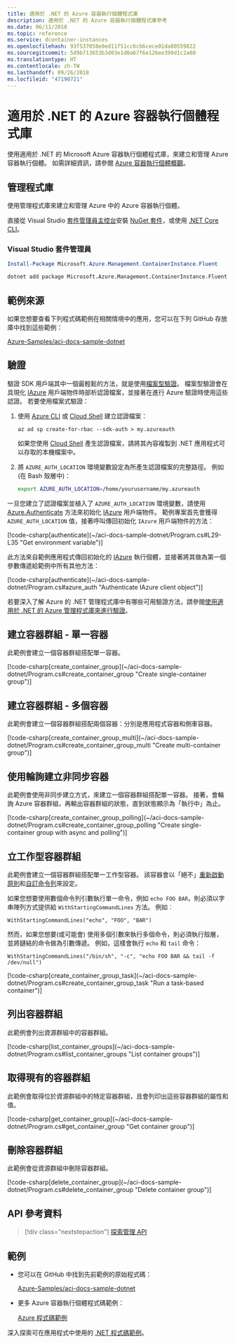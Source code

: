```yaml
---
title: 適用於 .NET 的 Azure 容器執行個體程式庫
description: 適用於 .NET 的 Azure 容器執行個體程式庫參考
ms.date: 06/11/2018
ms.topic: reference
ms.service: dcontainer-instances
ms.openlocfilehash: 93f537058e0ed11f51cc6cb6cece01da80559822
ms.sourcegitcommit: 5d9b713653b3d03e1d0a67f6e126ee399d1c2a60
ms.translationtype: HT
ms.contentlocale: zh-TW
ms.lasthandoff: 09/26/2018
ms.locfileid: "47190721"
---
```

# <a name="azure-container-instances-libraries-for-net"></a>適用於 .NET 的 Azure 容器執行個體程式庫

使用適用於 .NET 的 Microsoft Azure 容器執行個體程式庫，來建立和管理 Azure 容器執行個體。 如需詳細資訊，請參閱 [Azure 容器執行個體概觀](/azure/container-instances/container-instances-overview)。

## <a name="management-library"></a>管理程式庫

使用管理程式庫來建立和管理 Azure 中的 Azure 容器執行個體。

直接從 Visual Studio [套件管理員主控台][PackageManager]安裝 [NuGet 套件](https://www.nuget.org/packages/Microsoft.Azure.Management.ContainerInstance.Fluent)，或使用 [.NET Core CLI][DotNetCLI]。

### <a name="visual-studio-package-manager"></a>Visual Studio 套件管理員

```powershell
Install-Package Microsoft.Azure.Management.ContainerInstance.Fluent
```

```bash
dotnet add package Microsoft.Azure.Management.ContainerInstance.Fluent
```

## <a name="example-source"></a>範例來源

如果您想要查看下列程式碼範例在相關情境中的應用，您可以在下列 GitHub 存放庫中找到這些範例：

[Azure-Samples/aci-docs-sample-dotnet](https://github.com/Azure-Samples/aci-docs-sample-dotnet)

## <a name="authentication"></a>驗證

驗證 SDK 用戶端其中一個最輕鬆的方法，就是使用[檔案型驗證][sdk-auth]。 檔案型驗證會在具現化 [IAzure][iazure] 用戶端物件時部析認證檔案，並接著在進行 Azure 驗證時使用這些認證。 若要使用檔案式驗證：

1. 使用 [Azure CLI](/cli/azure) 或 [Cloud Shell](https://shell.azure.com/) 建立認證檔案：

   `az ad sp create-for-rbac --sdk-auth > my.azureauth`

   如果您使用 [Cloud Shell](https://shell.azure.com/) 產生認證檔案，請將其內容複製到 .NET 應用程式可以存取的本機檔案中。

2. 將 `AZURE_AUTH_LOCATION` 環境變數設定為所產生認證檔案的完整路徑。 例如 (在 Bash 殼層中)：

   ```bash
   export AZURE_AUTH_LOCATION=/home/yourusername/my.azureauth
   ```

一旦您建立了認證檔案並植入了 `AZURE_AUTH_LOCATION` 環境變數，請使用 [Azure.Authenticate][iazure-authenticate] 方法來初始化 [IAzure][iazure] 用戶端物件。 範例專案首先會獲得 `AZURE_AUTH_LOCATION` 值，接著呼叫傳回初始化 `IAzure` 用戶端物件的方法：

<!-- SOURCE REPO: https://github.com/Azure-Samples/aci-docs-sample-dotnet --> [!code-csharp[authenticate](~/aci-docs-sample-dotnet/Program.cs#L29-L35 "Get environment variable")]

此方法來自範例應用程式傳回初始化的 [IAzure][iazure] 執行個體，並接著將其做為第一個參數傳遞給範例中所有其他方法：

<!-- SOURCE REPO: https://github.com/Azure-Samples/aci-docs-sample-dotnet --> [!code-csharp[authenticate](~/aci-docs-sample-dotnet/Program.cs#azure_auth "Authenticate IAzure client object")]

若要深入了解 Azure 的 .NET 管理程式庫中有哪些可用驗證方法，請參閱[使用適用於 .NET 的 Azure 管理程式庫來進行驗證][sdk-auth]。

## <a name="create-container-group---single-container"></a>建立容器群組 - 單一容器

此範例會建立一個容器群組搭配單一容器。

<!-- SOURCE REPO: https://github.com/Azure-Samples/aci-docs-sample-dotnet --> [!code-csharp[create_container_group](~/aci-docs-sample-dotnet/Program.cs#create_container_group "Create single-container group")]

## <a name="create-container-group---multiple-containers"></a>建立容器群組 - 多個容器

此範例會建立一個容器群組搭配兩個容器：分別是應用程式容器和側車容器。

<!-- SOURCE REPO: https://github.com/Azure-Samples/aci-docs-sample-dotnet --> [!code-csharp[create_container_group_multi](~/aci-docs-sample-dotnet/Program.cs#create_container_group_multi "Create multi-container group")]

## <a name="asynchronous-container-create-with-polling"></a>使用輪詢建立非同步容器

此範例會使用非同步建立方式，來建立一個容器群組搭配單一容器。 接著，會輪詢 Azure 容器群組，再輸出容器群組的狀態，直到狀態顯示為「執行中」為止。

<!-- SOURCE REPO: https://github.com/Azure-Samples/aci-docs-sample-dotnet --> [!code-csharp[create_container_group_polling](~/aci-docs-sample-dotnet/Program.cs#create_container_group_polling "Create single-container group with async and polling")]

## <a name="create-task-based-container-group"></a>立工作型容器群組

此範例會建立一個容器群組搭配單一工作型容器。 該容器會以「絕不」[重新啟動原則](/azure/container-instances/container-instances-restart-policy)和[自訂命令列](/azure/container-instances/container-instances-restart-policy#command-line-override)來設定。

如果您想要使用數個命令列引數執行單一命令，例如 `echo FOO BAR`，則必須以字串陣列方式提供給 `WithStartingCommandLines` 方法。 例如︰

`WithStartingCommandLines("echo", "FOO", "BAR")`

然而，如果您想要(或可能會) 使用多個引數來執行多個命令，則必須執行殼層，並將鏈結的命令做為引數傳遞。 例如，這樣會執行 `echo` 和 `tail` 命令：

`WithStartingCommandLines("/bin/sh", "-c", "echo FOO BAR && tail -f /dev/null")`

<!-- SOURCE REPO: https://github.com/Azure-Samples/aci-docs-sample-dotnet --> [!code-csharp[create_container_group_task](~/aci-docs-sample-dotnet/Program.cs#create_container_group_task "Run a task-based container")]

## <a name="list-container-groups"></a>列出容器群組

此範例會列出資源群組中的容器群組。

<!-- SOURCE REPO: https://github.com/Azure-Samples/aci-docs-sample-dotnet --> [!code-csharp[list_container_groups](~/aci-docs-sample-dotnet/Program.cs#list_container_groups "List container groups")]

## <a name="get-an-existing-container-group"></a>取得現有的容器群組

此範例會取得位於資源群組中的特定容器群組，且會列印出這些容器群組的屬性和值。

<!-- SOURCE REPO: https://github.com/Azure-Samples/aci-docs-sample-dotnet --> [!code-csharp[get_container_group](~/aci-docs-sample-dotnet/Program.cs#get_container_group "Get container group")]

## <a name="delete-a-container-group"></a>刪除容器群組

此範例會從資源群組中刪除容器群組。

<!-- SOURCE REPO: https://github.com/Azure-Samples/aci-docs-sample-dotnet --> [!code-csharp[delete_container_group](~/aci-docs-sample-dotnet/Program.cs#delete_container_group "Delete container group")]

## <a name="api-reference"></a>API 參考資料

> [!div class="nextstepaction"]
> [探索管理 API](/dotnet/api/overview/azure/containerinstances/management)

## <a name="samples"></a>範例

* 您可以在 GitHub 中找到先前範例的原始程式碼：

  [Azure-Samples/aci-docs-sample-dotnet][aci-docs-sample-dotnet]

* 更多 Azure 容器執行個體程式碼範例：

  [Azure 程式碼範例][samples]

深入探索可在應用程式中使用的 [.NET 程式碼範例](https://azure.microsoft.com/resources/samples/?platform=dotnet)。

<!-- LINKS - External -->
[aci-docs-sample-dotnet]: https://github.com/Azure-Samples/aci-docs-sample-dotnet
[samples]: https://azure.microsoft.com/resources/samples/?sort=0&term=ACI
[sdk-auth]: https://github.com/Azure/azure-libraries-for-net/blob/master/AUTH.md

<!-- LINKS - Internal -->
[DotNetCLI]: /dotnet/core/tools/dotnet-add-package
[PackageManager]: /nuget/tools/package-manager-console
[iazure]: /dotnet/api/microsoft.azure.management.fluent.azure
[iazure-authenticate]: /dotnet/api/microsoft.azure.management.fluent.azure.authenticate
